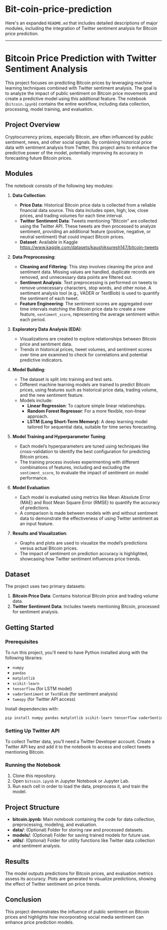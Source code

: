 # Bit-coin-price-prediction
Here's an expanded `README.md` that includes detailed descriptions of major modules, including the integration of Twitter sentiment analysis for Bitcoin price prediction.

---

# Bitcoin Price Prediction with Twitter Sentiment Analysis

This project focuses on predicting Bitcoin prices by leveraging machine learning techniques combined with Twitter sentiment analysis. The goal is to analyze the impact of public sentiment on Bitcoin price movements and create a predictive model using this additional feature. The notebook (`bitcoin.ipynb`) contains the entire workflow, including data collection, processing, model training, and evaluation.

## Project Overview

Cryptocurrency prices, especially Bitcoin, are often influenced by public sentiment, news, and other social signals. By combining historical price data with sentiment analysis from Twitter, this project aims to enhance the predictive power of the model, potentially improving its accuracy in forecasting future Bitcoin prices.

## Modules

The notebook consists of the following key modules:

1. **Data Collection**:
   - **Price Data**: Historical Bitcoin price data is collected from a reliable financial data source. This data includes open, high, low, close prices, and trading volumes for each time interval.
   - **Twitter Sentiment Data**: Tweets mentioning "Bitcoin" are collected using the Twitter API. These tweets are then processed to analyze sentiment, providing an additional feature (positive, negative, or neutral sentiment) that could impact Bitcoin prices.
   - **Dataset**: Available in Kaggle https://www.kaggle.com/datasets/kaushiksuresh147/bitcoin-tweets

2. **Data Preprocessing**:
   - **Cleaning and Filtering**: This step involves cleaning the price and sentiment data. Missing values are handled, duplicate records are removed, and unnecessary data points are filtered out.
   - **Sentiment Analysis**: Text preprocessing is performed on tweets to remove unnecessary characters, stop words, and other noise. A sentiment analysis tool (e.g., VADER or TextBlob) is used to quantify the sentiment of each tweet.
   - **Feature Engineering**: The sentiment scores are aggregated over time intervals matching the Bitcoin price data to create a new feature, `sentiment_score`, representing the average sentiment within each period.

3. **Exploratory Data Analysis (EDA)**:
   - Visualizations are created to explore relationships between Bitcoin price and sentiment data.
   - Trends in historical prices, tweet volumes, and sentiment scores over time are examined to check for correlations and potential predictive indicators.

4. **Model Building**:
   - The dataset is split into training and test sets.
   - Different machine learning models are trained to predict Bitcoin prices, using features such as historical price data, trading volume, and the new sentiment feature.
   - Models include:
      - **Linear Regression**: To capture simple linear relationships.
      - **Random Forest Regressor**: For a more flexible, non-linear approach.
      - **LSTM (Long Short-Term Memory)**: A deep learning model tailored for sequential data, suitable for time series forecasting.

5. **Model Training and Hyperparameter Tuning**:
   - Each model’s hyperparameters are tuned using techniques like cross-validation to identify the best configuration for predicting Bitcoin prices.
   - The training process involves experimenting with different combinations of features, including and excluding the `sentiment_score`, to evaluate the impact of sentiment on model performance.

6. **Model Evaluation**:
   - Each model is evaluated using metrics like Mean Absolute Error (MAE) and Root Mean Square Error (RMSE) to quantify the accuracy of predictions.
   - A comparison is made between models with and without sentiment data to demonstrate the effectiveness of using Twitter sentiment as an input feature.

7. **Results and Visualization**:
   - Graphs and plots are used to visualize the model’s predictions versus actual Bitcoin prices.
   - The impact of sentiment on prediction accuracy is highlighted, showcasing how Twitter sentiment influences price trends.

## Dataset

The project uses two primary datasets:
1. **Bitcoin Price Data**: Contains historical Bitcoin price and trading volume data.
2. **Twitter Sentiment Data**: Includes tweets mentioning Bitcoin, processed for sentiment analysis.

## Getting Started

### Prerequisites

To run this project, you'll need to have Python installed along with the following libraries:

- `numpy`
- `pandas`
- `matplotlib`
- `scikit-learn`
- `tensorflow` (for LSTM model)
- `vaderSentiment` or `TextBlob` (for sentiment analysis)
- `tweepy` (for Twitter API access)

Install dependencies with:

```bash
pip install numpy pandas matplotlib scikit-learn tensorflow vaderSentiment tweepy
```

### Setting Up Twitter API

To collect Twitter data, you’ll need a Twitter Developer account. Create a Twitter API key and add it to the notebook to access and collect tweets mentioning Bitcoin.

### Running the Notebook

1. Clone this repository.
2. Open `bitcoin.ipynb` in Jupyter Notebook or Jupyter Lab.
3. Run each cell in order to load the data, preprocess it, and train the model.

## Project Structure

- **bitcoin.ipynb**: Main notebook containing the code for data collection, preprocessing, modeling, and evaluation.
- **data/**: (Optional) Folder for storing raw and processed datasets.
- **models/**: (Optional) Folder for saving trained models for future use.
- **utils/**: (Optional) Folder for utility functions like Twitter data collection and sentiment analysis.

## Results

The model outputs predictions for Bitcoin prices, and evaluation metrics assess its accuracy. Plots are generated to visualize predictions, showing the effect of Twitter sentiment on price trends.

## Conclusion

This project demonstrates the influence of public sentiment on Bitcoin prices and highlights how incorporating social media sentiment can enhance price prediction models.

